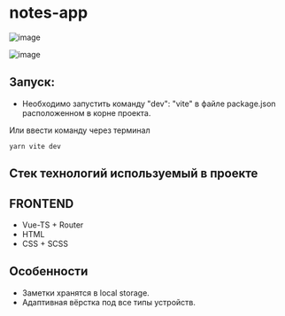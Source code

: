 # notes-app

![image](https://user-images.githubusercontent.com/75541723/208986380-0873413c-483c-42f7-8de2-7d8c33f45f75.png)

![image](https://user-images.githubusercontent.com/75541723/208986573-e373a62a-2996-4d7d-98b3-3c670fcaff5a.png)

## Запуск:
- Необходимо запустить команду "dev": "vite" в файле package.json расположенном в корне проекта.

Или ввести команду через терминал
 ```
yarn vite dev
 ```
 
## Стек технологий используемый в проекте

## FRONTEND
- Vue-TS + Router
- HTML
- CSS + SCSS

## Особенности
- Заметки хранятся в local storage.
- Адаптивная вёрстка под все типы устройств.
